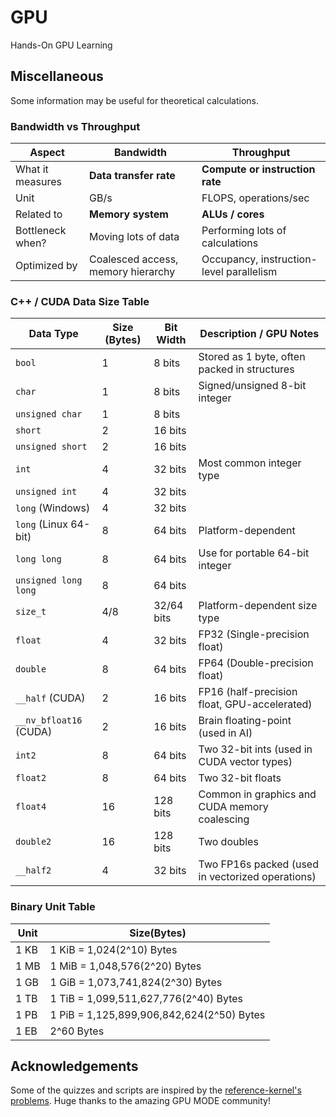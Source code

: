 # GPU

Hands-On GPU Learning

## Miscellaneous

Some information may be useful for theoretical calculations.

### Bandwidth vs Throughput

| Aspect              | Bandwidth                            | Throughput                              |
|---------------------|--------------------------------------|------------------------------------------|
| What it measures     | **Data transfer rate**               | **Compute or instruction rate**          |
| Unit                | GB/s                                 | FLOPS, operations/sec                    |
| Related to          | **Memory system**                    | **ALUs / cores**                         |
| Bottleneck when?    | Moving lots of data                  | Performing lots of calculations          |
| Optimized by        | Coalesced access, memory hierarchy   | Occupancy, instruction-level parallelism |

### C++ / CUDA Data Size Table

| Data Type             | Size (Bytes) | Bit Width | Description / GPU Notes                          |
|-----------------------|--------------|-----------|--------------------------------------------------|
| `bool`                | 1            | 8 bits    | Stored as 1 byte, often packed in structures     |
| `char`                | 1            | 8 bits    | Signed/unsigned 8-bit integer                    |
| `unsigned char`       | 1            | 8 bits    |                                                  |
| `short`               | 2            | 16 bits   |                                                  |
| `unsigned short`      | 2            | 16 bits   |                                                  |
| `int`                 | 4            | 32 bits   | Most common integer type                         |
| `unsigned int`        | 4            | 32 bits   |                                                  |
| `long` (Windows)      | 4            | 32 bits   |                                                  |
| `long` (Linux 64-bit) | 8            | 64 bits   | Platform-dependent                               |
| `long long`           | 8            | 64 bits   | Use for portable 64-bit integer                  |
| `unsigned long long`  | 8            | 64 bits   |                                                  |
| `size_t`              | 4/8          | 32/64 bits| Platform-dependent size type                     |
| `float`               | 4            | 32 bits   | FP32 (Single-precision float)                    |
| `double`              | 8            | 64 bits   | FP64 (Double-precision float)                    |
| `__half` (CUDA)       | 2            | 16 bits   | FP16 (half-precision float, GPU-accelerated)     |
| `__nv_bfloat16` (CUDA)| 2            | 16 bits   | Brain floating-point (used in AI)                |
| `int2`                | 8            | 64 bits   | Two 32-bit ints (used in CUDA vector types)      |
| `float2`              | 8            | 64 bits   | Two 32-bit floats                                |
| `float4`              | 16           | 128 bits  | Common in graphics and CUDA memory coalescing    |
| `double2`             | 16           | 128 bits  | Two doubles                                      |
| `__half2`             | 4            | 32 bits   | Two FP16s packed (used in vectorized operations) |

### Binary Unit Table

| Unit | Size(Bytes) |
| ------------- | -------------- |
| 1 KB| 1 KiB = 1,024(2^10) Bytes |
| 1 MB| 1 MiB = 1,048,576(2^20) Bytes |
| 1 GB| 1 GiB = 1,073,741,824(2^30) Bytes |
| 1 TB| 1 TiB = 1,099,511,627,776(2^40) Bytes |
| 1 PB| 1 PiB = 1,125,899,906,842,624(2^50) Bytes |
| 1 EB| 2^60 Bytes |

## Acknowledgements

Some of the quizzes and scripts are inspired by the [reference-kernel's problems](https://github.com/gpu-mode/reference-kernels). Huge thanks to the amazing GPU MODE community!
